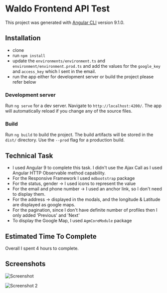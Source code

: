 # Waldo Frontend API Test

This project was generated with [Angular CLI](https://github.com/angular/angular-cli) version 9.1.0.

## Installation
- clone 
- run `npm install`
- update the `environments/environment.ts` and `environment/environment.prod.ts` and add the values for the `google_key` and `access_key` which I sent in the email.
- run the app either for development server or build the project please refer below


### Development server

Run `ng serve` for a dev server. Navigate to `http://localhost:4200/`. The app will automatically reload if you change any of the source files.

### Build

Run `ng build` to build the project. The build artifacts will be stored in the `dist/` directory. Use the `--prod` flag for a production build.



## Technical Task
- I used Angular 9 to complete this task. I didn't use the Ajax Call as I used Angular HTTP Observable method capability.
- For the  Responsive Framework I used  `mdbootstrap` package
- For the status, gender -> I used icons to represent the value
- For the email and phone number -> I used an anchor link, so I don't need to display them.
- For the address  ->  displayed in the modals, and the longitude & Latitude are displayed as google maps.
- For the pagination, since I don't have definite number of profiles then I only added 'Previous' and 'Next'
- To display the Google Map, I used `AgmCoreModule` package


## Estimated Time To Complete
Overall I spent 4 hours to complete. 


## Screenshots

![Screenshot](https://aralovelace.files.wordpress.com/2020/06/list_profile_nav.png)

![Screenshot 2](https://aralovelace.files.wordpress.com/2020/06/screenshot-2020-06-14-at-10.00.14.png)
